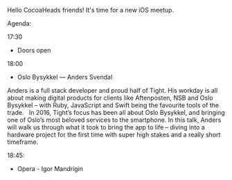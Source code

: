 Hello CocoaHeads friends! It's time for a new iOS meetup.

Agenda:

17:30
- Doors open

18:00
- Oslo Bysykkel — Anders Svendal

Anders is a full stack developer and proud half of Tight. His workday is all about making digital products for clients like Aftenposten, NSB and Oslo Bysykkel – with Ruby, JavaScript and Swift being the favourite tools of the trade.
 
In 2016, Tight’s focus has been all about Oslo Bysykkel, and bringing one of Oslo’s most beloved services to the smartphone. In this talk, Anders will walk us through what it took to bring the app to life – diving into a hardware project for the first time with super high stakes and a really short timeframe.

18:45:
- Opera - Igor Mandrigin
